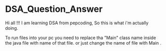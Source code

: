 # DSA_Question_Answer

Hi all !!!
I am learning DSA from pepcoding, So this is what i'm actually doing.

To run files into your pc you need to replace tha "Main" class name inside the java file with name of that file.
or just change the name of file with Main .
